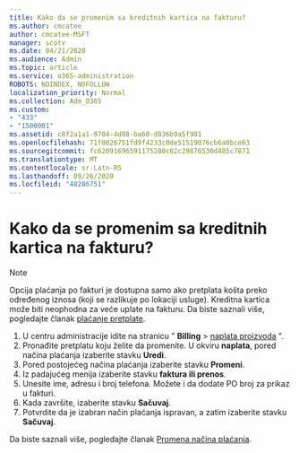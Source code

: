 ```yaml
---
title: Kako da se promenim sa kreditnih kartica na fakturu?
ms.author: cmcatee
author: cmcatee-MSFT
manager: scotv
ms.date: 04/21/2020
ms.audience: Admin
ms.topic: article
ms.service: o365-administration
ROBOTS: NOINDEX, NOFOLLOW
localization_priority: Normal
ms.collection: Adm_O365
ms.custom:
- "433"
- "1500001"
ms.assetid: c8f2a1a1-9704-4d08-ba60-d836b9a5f981
ms.openlocfilehash: 71f0026751fd9f4233c0de51519076cb6a0bce63
ms.sourcegitcommit: fc62091696591175280c02c29876530d485c7871
ms.translationtype: MT
ms.contentlocale: sr-Latn-RS
ms.lasthandoff: 09/26/2020
ms.locfileid: "48286751"
---
```

# <a name="how-do-i-change-from-credit-card-payments-to-invoice"></a>Kako da se promenim sa kreditnih kartica na fakturu?

> [!NOTE]
> Opcija plaćanja po fakturi je dostupna samo ako pretplata košta preko određenog iznosa (koji se razlikuje po lokaciji usluge). Kreditna kartica može biti neophodna za veće uplate na fakturu. Da biste saznali više, pogledajte članak [plaćanje pretplate](https://docs.microsoft.com/microsoft-365/commerce/billing-and-payments/pay-for-your-subscription).

1. U centru administracije idite na stranicu " **Billing**  >  [naplata proizvoda](https://go.microsoft.com/fwlink/p/?linkid=842054) ".
2. Pronađite pretplatu koju želite da promenite. U okviru **naplata**, pored načina plaćanja izaberite stavku **Uredi**.
3. Pored postojećeg načina plaćanja izaberite stavku **Promeni**.
4. Iz padajućeg menija izaberite stavku **faktura ili prenos**.
5. Unesite ime, adresu i broj telefona. Možete i da dodate PO broj za prikaz u fakturi.
6. Kada završite, izaberite stavku **Sačuvaj**.
7. Potvrdite da je izabran način plaćanja ispravan, a zatim izaberite stavku **Sačuvaj**.

Da biste saznali više, pogledajte članak [Promena načina plaćanja](https://docs.microsoft.com/microsoft-365/commerce/billing-and-payments/change-payment-method).